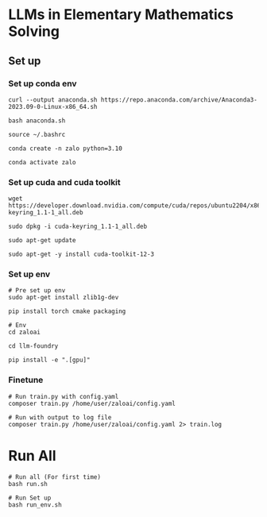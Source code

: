 # LLMs in Elementary Mathematics Solving

## Set up

### Set up conda env

```
curl --output anaconda.sh https://repo.anaconda.com/archive/Anaconda3-2023.09-0-Linux-x86_64.sh

bash anaconda.sh

source ~/.bashrc

conda create -n zalo python=3.10

conda activate zalo
```

### Set up cuda and cuda toolkit

```
wget https://developer.download.nvidia.com/compute/cuda/repos/ubuntu2204/x86_64/cuda-keyring_1.1-1_all.deb

sudo dpkg -i cuda-keyring_1.1-1_all.deb

sudo apt-get update

sudo apt-get -y install cuda-toolkit-12-3
```

### Set up env

```
# Pre set up env
sudo apt-get install zlib1g-dev

pip install torch cmake packaging

# Env
cd zaloai

cd llm-foundry

pip install -e ".[gpu]"
```

### Finetune

```
# Run train.py with config.yaml
composer train.py /home/user/zaloai/config.yaml

# Run with output to log file
composer train.py /home/user/zaloai/config.yaml 2> train.log
```

# Run All

```
# Run all (For first time)
bash run.sh

# Run Set up 
bash run_env.sh
```
